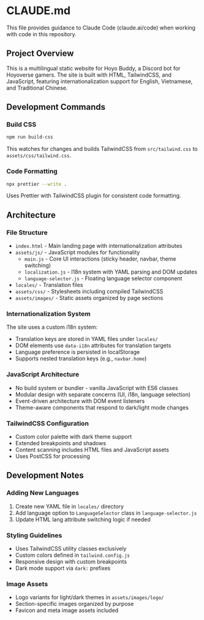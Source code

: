 # CLAUDE.md

This file provides guidance to Claude Code (claude.ai/code) when working with code in this repository.

## Project Overview

This is a multilingual static website for Hoyo Buddy, a Discord bot for Hoyoverse gamers. The site is built with HTML, TailwindCSS, and JavaScript, featuring internationalization support for English, Vietnamese, and Traditional Chinese.

## Development Commands

### Build CSS
```bash
npm run build-css
```
This watches for changes and builds TailwindCSS from `src/tailwind.css` to `assets/css/tailwind.css`.

### Code Formatting
```bash
npx prettier --write .
```
Uses Prettier with TailwindCSS plugin for consistent code formatting.

## Architecture

### File Structure
- `index.html` - Main landing page with internationalization attributes
- `assets/js/` - JavaScript modules for functionality
  - `main.js` - Core UI interactions (sticky header, navbar, theme switching)
  - `localization.js` - I18n system with YAML parsing and DOM updates
  - `language-selector.js` - Floating language selector component
- `locales/` - Translation files
- `assets/css/` - Stylesheets including compiled TailwindCSS
- `assets/images/` - Static assets organized by page sections

### Internationalization System
The site uses a custom i18n system:
- Translation keys are stored in YAML files under `locales/`
- DOM elements use `data-i18n` attributes for translation targets
- Language preference is persisted in localStorage
- Supports nested translation keys (e.g., `navbar.home`)

### JavaScript Architecture
- No build system or bundler - vanilla JavaScript with ES6 classes
- Modular design with separate concerns (UI, i18n, language selection)
- Event-driven architecture with DOM event listeners
- Theme-aware components that respond to dark/light mode changes

### TailwindCSS Configuration
- Custom color palette with dark theme support
- Extended breakpoints and shadows
- Content scanning includes HTML files and JavaScript assets
- Uses PostCSS for processing

## Development Notes

### Adding New Languages
1. Create new YAML file in `locales/` directory
2. Add language option to `LanguageSelector` class in `language-selector.js`
3. Update HTML lang attribute switching logic if needed

### Styling Guidelines
- Uses TailwindCSS utility classes exclusively
- Custom colors defined in `tailwind.config.js`
- Responsive design with custom breakpoints
- Dark mode support via `dark:` prefixes

### Image Assets
- Logo variants for light/dark themes in `assets/images/logo/`
- Section-specific images organized by purpose
- Favicon and meta image assets included